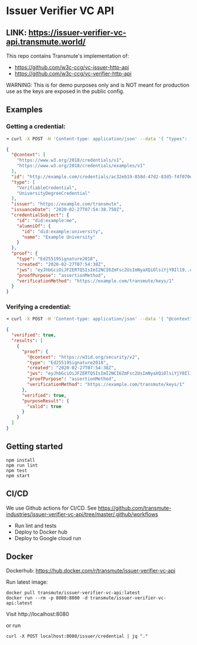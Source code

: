 # Issuer Verifier VC API

## LINK: https://issuer-verifier-vc-api.transmute.world/

This repo contains Transmute's implementation of:
- https://github.com/w3c-ccg/vc-issuer-http-api
- https://github.com/w3c-ccg/vc-verifier-http-api


WARNING: This is for demo purposes only and is NOT meant for production use as the keys are exposed in the public config.

## Examples

### Getting a credential:

```bash
➜ curl -X POST -H 'Content-type: application/json' --data '{ "types": ["UniversityDegreeCredential"], "subject": "did:example:me", "claims": { "alumniOf": { "id": "did:example:university", "name": "Example University" } } }' https://issuer-verifier-vc-api.transmute.world/issuer/credential | jq "."
```

```json
{
  "@context": [
    "https://www.w3.org/2018/credentials/v1",
    "https://www.w3.org/2018/credentials/examples/v1"
  ],
  "id": "http://example.com/credentials/ac32eb19-858d-47d2-83d5-f4f070deff6e",
  "type": [
    "VerifiableCredential",
    "UniversityDegreeCredential"
  ],
  "issuer": "https://example.com/transmute",
  "issuanceDate": "2020-02-27T07:54:38.750Z",
  "credentialSubject": {
    "id": "did:example:me",
    "alumniOf": {
      "id": "did:example:university",
      "name": "Example University"
    }
  },
  "proof": {
    "type": "Ed25519Signature2018",
    "created": "2020-02-27T07:54:38Z",
    "jws": "eyJhbGciOiJFZERTQSIsImI2NCI6ZmFsc2UsImNyaXQiOlsiYjY0Il19..cwVp_MHPJb-edHCDuLlwFjlfw-V0Ipd4fsvf_FxNdNvpFQdLJ0lN1NHTdV5ypXQEpey8srDLtdjBV2BwN3isDg",
    "proofPurpose": "assertionMethod",
    "verificationMethod": "https://example.com/transmute/keys/1"
  }
}
```

### Verifying a credential:

```bash
➜ curl -X POST -H 'Content-type: application/json' --data '{ "@context": [ "https://www.w3.org/2018/credentials/v1", "https://www.w3.org/2018/credentials/examples/v1" ], "id": "http://example.com/credentials/ac32eb19-858d-47d2-83d5-f4f070deff6e", "type": [ "VerifiableCredential", "UniversityDegreeCredential" ], "issuer": "https://example.com/transmute", "issuanceDate": "2020-02-27T07:54:38.750Z", "credentialSubject": { "id": "did:example:me", "alumniOf": { "id": "did:example:university", "name": "Example University" } }, "proof": { "type": "Ed25519Signature2018", "created": "2020-02-27T07:54:38Z", "jws": "eyJhbGciOiJFZERTQSIsImI2NCI6ZmFsc2UsImNyaXQiOlsiYjY0Il19..cwVp_MHPJb-edHCDuLlwFjlfw-V0Ipd4fsvf_FxNdNvpFQdLJ0lN1NHTdV5ypXQEpey8srDLtdjBV2BwN3isDg", "proofPurpose": "assertionMethod", "verificationMethod": "https://example.com/transmute/keys/1" } }' https://issuer-verifier-vc-api.transmute.world/verifier/verifications | jq "."
```

```json
{
  "verified": true,
  "results": [
    {
      "proof": {
        "@context": "https://w3id.org/security/v2",
        "type": "Ed25519Signature2018",
        "created": "2020-02-27T07:54:38Z",
        "jws": "eyJhbGciOiJFZERTQSIsImI2NCI6ZmFsc2UsImNyaXQiOlsiYjY0Il19..cwVp_MHPJb-edHCDuLlwFjlfw-V0Ipd4fsvf_FxNdNvpFQdLJ0lN1NHTdV5ypXQEpey8srDLtdjBV2BwN3isDg",
        "proofPurpose": "assertionMethod",
        "verificationMethod": "https://example.com/transmute/keys/1"
      },
      "verified": true,
      "purposeResult": {
        "valid": true
      }
    }
  ]
}
```



## Getting started

```
npm install
npm run lint
npm test
npm start
```

## CI/CD

We use Github actions for CI/CD. See https://github.com/transmute-industries/issuer-verifier-vc-api/tree/master/.github/workflows
- Run lint and tests
- Deploy to Docker hub
- Deploy to Google cloud run

## Docker

Dockerhub: https://hub.docker.com/r/transmute/issuer-verifier-vc-api

Run latest image:
```
docker pull transmute/issuer-verifier-vc-api:latest
docker run --rm -p 8080:8080 -d transmute/issuer-verifier-vc-api:latest
```

Visit http://localhost:8080

or run
```
curl -X POST localhost:8080/issuer/credential | jq "."
```
